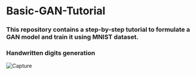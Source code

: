 # Basic-GAN-Tutorial

### This repository contains a step-by-step tutorial to formulate a GAN model and train it using MNIST dataset.

### Handwritten digits generation

![Capture](https://user-images.githubusercontent.com/50166164/208571116-e7cbcb5f-9425-4185-9713-a61a31312e6c.PNG)

